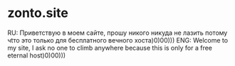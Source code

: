 # zonto.site

RU: Приветствую в моем сайте, прошу никого никуда не лазить потому чtто это только для бесплатного вечного хоста)0)00)))
ENG: Welcome to my site, I ask no one to climb anywhere because this is only for a free eternal host)0)00)))
